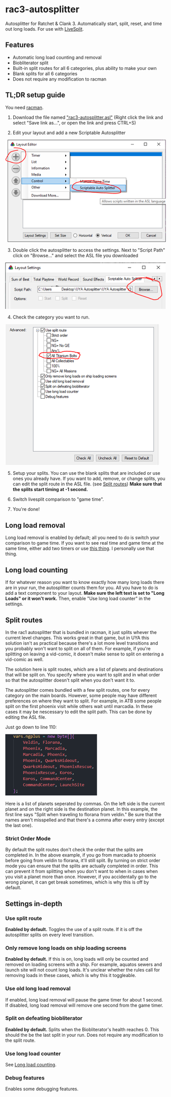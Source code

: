 # rac3-autosplitter

Autosplitter for Ratchet & Clank 3. Automatically start, split, reset, and time out long loads. For use with [LiveSplit](https://github.com/LiveSplit/LiveSplit).

## Features
* Automatic long load counting and removal
* Biobliterator split
* Built-in split routes for all 6 categories, plus ability to make your own
* Blank splits for all 6 categories
* Does not require any modification to racman

## TL;DR setup guide

You need [racman](https://github.com/MichaelRelaxen/racman).

1. Download the file named ["rac3-autosplitter.asl"](https://github.com/king-dedede1/rac3-autosplitter/raw/main/rac3-autosplitter.asl) (Right click the link and select "Save link as...", or open the link and press CTRL+S)

2. Edit your layout and add a new Scriptable Autosplitter

![Adding a new scriptable autosplitter.](screenshots/scriptable_auto_splitter.PNG)

3. Double click the autosplitter to access the settings. Next to "Script Path" click on "Browse..." and select the ASL file you downloaded

![Selecting the ASL script](screenshots/script_path.png)

4. Check the category you want to run.

![Choosing the category](screenshots/category_selection.png)

5. Setup your splits. You can use the blank splits that are included or use ones you already have. If you want to add, remove, or change splits, you can edit the split route in the ASL file. (see [Split routes](#split-routes)) **Make sure that the splits start timing at -1 second.**

6. Switch livesplit comparison to "game time".

7. You're done!

## Long load removal

Long load removal is enabled by default; all you need to do is switch your comparison to game time. If you want to see real time and game time at the same time, either add two timers or use [this thing](https://github.com/Dalet/LiveSplit.AlternateTimingMethod). I personally use that thing.

## Long load counting

If for whatever reason you want to know exactly how many long loads there are in your run, the autosplitter counts them for you. All you have to do is add a text component to your layout. **Make sure the left text is set to "Long Loads" or it won't work.** Then, enable "Use long load counter" in the settings.

## Split routes

In the rac1 autosplitter that is bundled in racman, it just splits whever the current level changes. This works great in that game, but in UYA this solution isn't as practical because there's a lot more level transitions and you probably won't want to split on all of them. For example, if you're splitting on leaving a vid-comic, it doesn't make sense to split on entering a vid-comic as well.

The solution here is split routes, which are a list of planets and destinations that will be split on. You specify where you want to split and in what order so that the autosplitter doesn't split when you don't want it to.

The autosplitter comes bundled with a few split routes, one for every category on the main boards. However, some people may have different preferences on where they want to split. For example, in ATB some people split on the first phoenix visit while others wait until marcadia. In these cases it may be nescessary to edit the split path. This can be done by editing the ASL file.

Just go down to line 110:

![Editing the split route](screenshots/split_route.png)

Here is a list of planets seperated by commas. On the left side is the current planet and on the right side is the destination planet. In this example, the first line says "Split when traveling to florana from veldin." Be sure that the names aren't misspelled and that there's a comma after every entry (except the last one).

### Strict Order Mode

By default the split routes don't check the order that the splits are completed in. In the above example, if you go from marcadia to phoenix before going from veldin to florana, it'll still split. By turning on strict order mode you can ensure that the splits are actually completed in order. This can prevent it from splitting when you don't want to when in cases when you visit a planet more than once. However, if you accidentally go to the wrong planet, it can get break sometimes, which is why this is off by default.

## Settings in-depth

### Use split route

**Enabled by default.** Toggles the use of a split route. If it is off the autosplitter splits on every level transition.

### Only remove long loads on ship loading screens

**Enabled by default.** If this is on, long loads will only be counted and removed on loading screens with a ship. For example, aquatos sewers and launch site will not count long loads. It's unclear whether the rules call for removing loads in these cases, which is why this it toggleable.

### Use old long load removal

If enabled, long load removal will pause the game timer for about 1 second. If disabled, long load removal will remove one second from the game timer.

### Split on defeating biobliterator

**Enabled by default.** Splits when the Biobliterator's health reaches 0. This should the be the last split in your run. Does not require any modification to the split route.

### Use long load counter

See [Long load counting](#long-load-counting).

### Debug features

Enables some debugging features.
